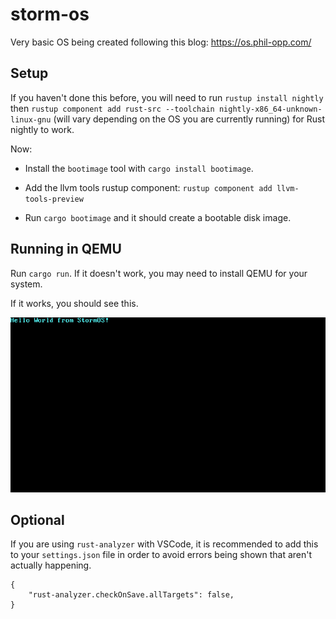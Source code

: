 # storm-os
Very basic OS being created following this blog: https://os.phil-opp.com/

## Setup
If you haven't done this before, you will need to run `rustup install nightly` then `rustup component add rust-src --toolchain nightly-x86_64-unknown-linux-gnu` (will vary depending on the OS you are currently running) for Rust nightly to work.

Now:

* Install the `bootimage` tool with `cargo install bootimage`.

* Add the llvm tools rustup component: `rustup component add llvm-tools-preview`

* Run `cargo bootimage` and it should create a bootable disk image.

## Running in QEMU
Run `cargo run`. If it doesn't work, you may need to install QEMU for your system.

If it works, you should see this.

![StormOS working no way](./.screenshots/storm-os.png)

## Optional

If you are using `rust-analyzer` with VSCode, it is recommended to add this to your `settings.json` file in order to avoid errors being shown that aren't actually happening.
```
{
    "rust-analyzer.checkOnSave.allTargets": false,
}
```
